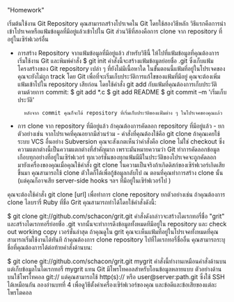 "Homework" 

เริ่มต้นใช้งาน Git Repository
คุณสามารถสร้างโปรเจคใน Git โดยใช้สองวิธีหลัก วิธีแรกคือการนำเข้าโปรเจคหรือแฟ้มข้อมูลที่มีอยู่แล้วเข้าไปใน Git ส่วนวิธีที่สองคือการ clone จาก repository ที่อยู่ในเซิร์ฟเวอร์อื่น

- การสร้าง Repository จากแฟ้มข้อมูลที่มีอยู่แล้ว  สำหรับวิธีนี้ ให้ไปที่แฟ้มข้อมูลที่คุณต้องการเริ่มใช้งาน Git และพิมพ์คำสั่ง     $ git init
คำสั่งนี้จะสร้างแฟ้มข้อมูลย่อยชื่อ .git ซึ่งเก็บแฟ้มโครงสร้างของ Git repository เปล่า ๆ ที่ยังไม่มีเนื้อหาใด ในขั้นตอนนี้แฟ้มที่อยู่ในโปรเจคของคุณจะยังไม่ถูก track โดย Git 
เพื่อที่จะเริ่มเก็บประวัติการแก้ไขของแฟ้มที่มีอยู่ คุณจะต้องเพิ่มแฟ้มเข้าไปใน repository เสียก่อน โดยใช้คำสั่ง git add กับแฟ้มที่คุณต้องการเก็บประวัติ ตามด้วยการ commit:
			$ git add *.c
			$ git add README
			$ git commit –m 'เริ่มเก็บประวัติ'
			
		หลังจาก commit คุณก็จะได้ repository ที่เริ่มเก็บประวัติของแฟ้มต่าง ๆ ในโปรเจคของคุณแล้ว
		
- การ clone จาก repository ที่มีอยู่แล้ว
		ถ้าคุณต้องการคัดลอก repository ที่มีอยู่แล้ว 
		- ยกตัวอย่างเช่น จากโปรเจคที่คุณอยากมีส่วนร่วม
		- คำสั่งที่คุณต้องใช้คือ git clone ถ้าคุณเคยใช้ระบบ VCS อื่นอย่าง Subversion คุณจะสังเกตเห็นว่าคำสั่งคือ clone ไม่ใช่ checkout ซึ่งความแตกต่างนี้เป็นความแตกต่างที่สำคัญมาก 
		   เพราะมันหมายความว่า Git ทำการคัดลอกข้อมูลเกือบทุกอย่างที่อยู่ในเซิร์ฟเวอร์ ทุกเวอร์ชั่นของทุกแฟ้มมีมีในประวัติของโปรเจคจะถูกคัดลอกมายังเครื่องของคุณเมื่อคุณใช้คำสั่ง git clone 
		 ในความเป็นจริงถ้าเกิดดิสก์ของเซิร์ฟเวอร์เกิดเสียขึ้นมา คุณสามารถใช้ clone ตัวใดก็ได้เพื่อกู้ข้อมูลกลับไป ณ ตอนที่คุณทำการสร้าง clone นั้น (แต่คุณก็อาจเสีย server-side hooks ฯลฯ ที่มีอยู่ในเซิร์ฟเวอร์ไป )

คุณจะต้องใช้คำสั่ง git clone [url] เพื่อทำการ clone repository ยกตัวอย่างเช่น ถ้าคุณต้องการ clone ไลบรารี่ Ruby ที่ชื่อ Grit คุณสามารถทำได้โดยใช้คำสั่งดังนี้:

$ git clone git://github.com/schacon/grit.git
	คำสั่งดังกล่าวจะสร้างไดเรกทอรี่ชื่อ "grit" และสร้างไดเรกทอรี่ย่อยชื่อ .git 
	จากนั้นจะทำการดึงข้อมูลทั้งหมดทีมีอยู่ใน repository และ check out working copy เวอร์ชั่นล่าสุด ถ้าคุณดูใน grit 
	คุณจะเห็นแฟ้มที่อยู่ในโปรเจคทั้งหมดที่คุณสามารถเริ่มใช้งานได้ทันที ถ้าคุณต้องการ clone repository ไปที่ไดเรกทอรี่ชื่ออื่น คุณสามารถระบุชื่อที่คุณต้องการได้ต่อท้ายคำสั่งด้านบน:

$ git clone git://github.com/schacon/grit.git mygrit
คำสั่งนี้ทำงานเหมือนคำสั่งด้านบน แต่เก็บข้อมูลในไดเรกทอรี่ mygrit แทน Git มีโพรโทคอลสำหรับโอนข้อมูลหลายแบบ ตัวอย่างด้านบนใช้โพรโทคอล git:// แต่คุณสามารถใช้ http(s):// 
หรือ user@server:path.git ซึ่งใช้ SSH ได้เหมือนกัน ลองอ่านบทที่ 4 เพื่อดูวิธีตั้งค่าเครื่องเซิร์ฟเวอร์ของคุณ และข้อดีและข้อเสียของแต่ละโพรโตคอล